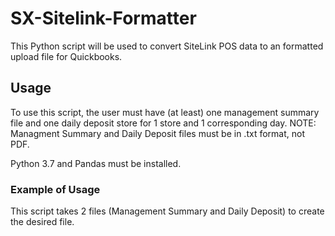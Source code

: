 # SX-Sitelink-Formatter
This Python script will be used to convert SiteLink POS data to an formatted upload file for Quickbooks.

## Usage
To use this script, the user must have (at least) one management summary file and one daily deposit store for 1 store and 1 corresponding day. 
NOTE: Managment Summary and Daily Deposit files must be in .txt format, not PDF.

Python 3.7 and Pandas must be installed. 

### Example of Usage
This script takes 2 files (Management Summary and Daily Deposit) to create the desired file. 
